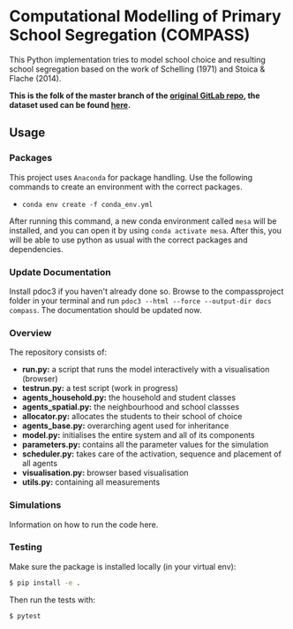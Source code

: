 # Computational Modelling of Primary School Segregation (COMPASS)
This Python implementation tries to model school choice and resulting school segregation based on the work of Schelling (1971) and Stoica & Flache (2014).

**This is the folk of the master branch of the [original GitLab repo](https://gitlab.computationalscience.nl/edignum/school-choice---understanding-segregation), the dataset used can be found [here](https://surfdrive.surf.nl/files/index.php/s/MN7DfAWklDgtoYG).**


## Usage
### Packages
This project uses `Anaconda` for package handling. Use the following commands to create an environment with the correct packages.

* `conda env create -f conda_env.yml`

After running this command, a new conda environment called `mesa` will be installed, and you can open it by using `conda activate mesa`. After this, you will be able to use python as usual with the correct packages and dependencies.

### Update Documentation
Install pdoc3 if you haven't already done so. Browse to the compassproject folder in your terminal and run `pdoc3 --html --force --output-dir docs compass`. The documentation should be updated now.

### Overview
The repository consists of:
* **run.py:** a script that runs the model interactively with a visualisation (browser)
* **testrun.py:** a test script (work in progress)
* **agents_household.py:** the household and student classes
* **agents_spatial.py:** the neighbourhood and school classses
* **allocator.py:** allocates the students to their school of choice
* **agents_base.py:** overarching agent used for inheritance
* **model.py:** initialises the entire system and all of its components
* **parameters.py:** contains all the parameter values for the simulation
* **scheduler.py:** takes care of the activation, sequence and placement of all agents
* **visualisation.py:** browser based visualisation
* **utils.py:** containing all measurements

### Simulations
Information on how to run the code here.

### Testing

Make sure the package is installed locally (in your virtual env):
```bash
$ pip install -e .
```

Then run the tests with:
```bash
$ pytest
```
